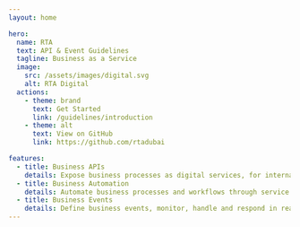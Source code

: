 ```yaml
---
layout: home

hero:
  name: RTA
  text: API & Event Guidelines
  tagline: Business as a Service
  image:
    src: /assets/images/digital.svg
    alt: RTA Digital
  actions:
    - theme: brand
      text: Get Started
      link: /guidelines/introduction
    - theme: alt
      text: View on GitHub
      link: https://github.com/rtadubai

features:
  - title: Business APIs
    details: Expose business processes as digital services, for internal and external consumers.
  - title: Business Automation
    details: Automate business processes and workflows through service orchestration.
  - title: Business Events
    details: Define business events, monitor, handle and respond in real-time.
---
```

